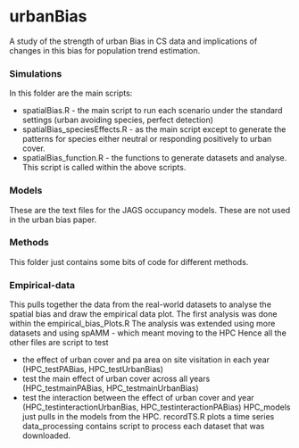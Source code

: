 # urbanBias
A study of the strength of urban Bias in CS data and implications of changes in this bias for population trend estimation. 

### Simulations
In this folder are the main scripts:
- spatialBias.R - the main script to run each scenario under the standard settings (urban avoiding species, perfect detection)
- spatialBias_speciesEffects.R - as the main script except to generate the patterns for species either neutral or responding positively to urban cover.
- spatialBias_function.R - the functions to generate datasets and analyse. This script is called within the above scripts.


### Models
These are the text files for the JAGS occupancy models. These are not used in the urban bias paper.

### Methods
This folder just contains some bits of code for different methods.

### Empirical-data
This pulls together the data from the real-world datasets to analyse the spatial bias and draw the empirical data plot.
The first analysis was done within the empirical_bias_Plots.R
The analysis was extended using more datasets and using spAMM - which meant moving to the HPC
Hence all the other files are script to test
- the effect of urban cover and pa area on site visitation in each year (HPC_testPABias, HPC_testUrbanBias)
- test the main effect of urban cover across all years (HPC_testmainPABias, HPC_testmainUrbanBias)
- test the interaction between the effect of urban cover and year (HPC_testinteractionUrbanBias, HPC_testinteractionPABias)
HPC_models just pulls in the models from the HPC.
recordTS.R plots a time series
data_processing contains script to process each dataset that was downloaded.



